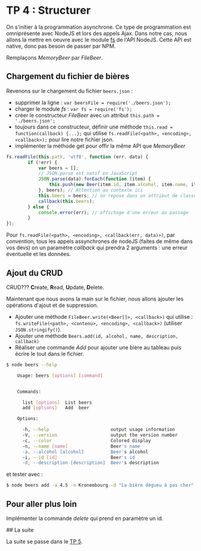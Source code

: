 # TP 4 : Structurer

On s'initier à la programmation asynchrone. Ce type de programmation est
omniprésente avec NodeJS et lors des appels Ajax. Dans notre cas, nous allons
la mettre en oeuvre avec le module [fs](https://nodejs.org/api/fs.html)
de l'API NodeJS.  Cette API est native, donc pas besoin de passer par NPM.

Remplaçons *MemoryBeer* par *FileBeer*.

## Chargement du fichier de bières

Revenons sur le chargement du fichier `beers.json` :

- supprimer la ligne : `var beersFile = require('./beers.json');`
- charger le module *fs* : `var fs = require('fs');`
- créer le constructeur *FileBeer* avec un attribut `this.path = './beers.json';`
- toujours dans ce constructeur, définir une méthode `this.read = function(callback) {...};` qui utilise `fs.readFile(<path>, <encoding>, <callback>);` pour lire notre fichier json.
- implémenter la méthode get pour offir la même API que *MemoryBeer*

```js
fs.readFile(this.path, 'utf8', function (err, data) {
        if (!err) {
            var beers = [];
            // JSON.parse est natif en JavaScript
            JSON.parse(data).forEach(function (item) {
                this.push(new Beer(item.id, item.alcohol, item.name, item.description))
            }, beers); // Attention au contexte ici
            this.beers = beers; // on repose dans un attribut de classe
            callback(this.beers);
        } else {
            console.error(err); // affichage d'une erreur au passage
        }
});
```

Pour `fs.readFile(<path>, <encoding>, <callback(err, data)>)`, par convention,
tous les appels assynchrones de nodeJS (faites de même dans vos devs) on
un paramètre *callback* qui prendra 2 arguments : une erreur éventuelle
et les données.

## Ajout du CRUD

CRUD??? **C**reate, **R**ead, **U**pdate, **D**elete.

Maintenant que nous avons la main sur le fichier, nous allons ajouter les
opérations d'ajout et de suppression.

- Ajouter une méthode `FileBeer.write(<Beer[]>, <callback>)` qui utilise :
`fs.writeFile(<path>, <contenu>, <encoding>, <callback>)` (utiliser `JSON.stringify()`).
- Ajouter une méthode `Beers.add(id, alcohol, name, description, callback)`
- Réaliser une commande *Add* pour ajouter une bière au tableau puis écrire le tout
dans le fichier.

```bash
$ node beers --help

    Usage: beers [options] [command]


    Commands:

      list [options]  List beers
      add [options]   Add  beer

    Options:

      -h, --help                       output usage information
      -V, --version                    output the version number
      -c, --color                      Colored display
      -n, --name [name]                Beer's name
      -a, --alcohol [alcohol]          Beer's alcohol
      -i, --id [id]                    Beer's id
      -d, --description [description]  Beer's description
```

et tester avec :

```bash
$ node beers add -a 4.5 -n Kronembourg -d "La bière dégueu à pas cher" -i kro
```

## Pour aller plus loin

Implémenter la commande *delete* qui prend en paramètre un id.

## La suite

La suite se passe dans le [TP 5](../tp5).
